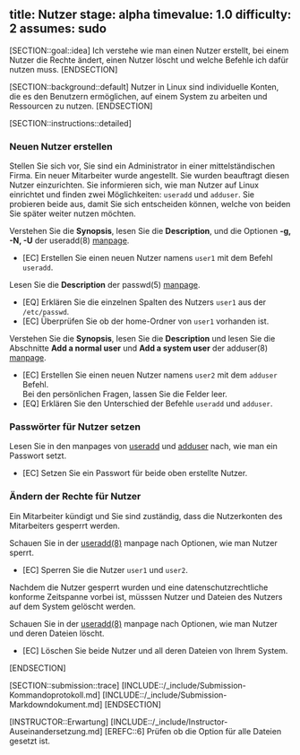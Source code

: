title: Nutzer
stage: alpha
timevalue: 1.0
difficulty: 2
assumes: sudo
---

[SECTION::goal::idea]
Ich verstehe wie man einen Nutzer erstellt, bei einem Nutzer die Rechte ändert, einen Nutzer 
löscht und welche Befehle ich dafür nutzen muss.
[ENDSECTION]

[SECTION::background::default]
Nutzer in Linux sind individuelle Konten, die es den Benutzern ermöglichen, auf einem System zu 
arbeiten und Ressourcen zu nutzen.
[ENDSECTION]

[SECTION::instructions::detailed]

### Neuen Nutzer erstellen

Stellen Sie sich vor, Sie sind ein Administrator in einer mittelständischen Firma. Ein neuer 
Mitarbeiter wurde angestellt. Sie wurden beauftragt diesen Nutzer einzurichten. Sie informieren 
sich, wie man Nutzer auf Linux einrichtet und finden zwei Möglichkeiten: `useradd` und `adduser`.
Sie probieren beide aus, damit Sie sich entscheiden können, welche von beiden Sie später weiter
nutzen möchten.

Verstehen Sie die **Synopsis**, lesen Sie die **Description**, und die Optionen **-g, -N, -U** der 
useradd(8) [manpage](https://linux.die.net/man/8/useradd).

- [EC] Erstellen Sie einen neuen Nutzer namens `user1` mit dem Befehl `useradd`.

Lesen Sie die **Description** der passwd(5) [manpage](https://linux.die.net/man/5/passwd).

- [EQ] Erklären Sie die einzelnen Spalten des Nutzers `user1` aus der `/etc/passwd`.
- [EC] Überprüfen Sie ob der home-Ordner von `user1` vorhanden ist.

Verstehen Sie die **Synopsis**, lesen Sie die **Description** und lesen Sie die Abschnitte 
**Add a normal user** und **Add a system user** der adduser(8) 
[manpage](https://manpages.debian.org/bookworm/adduser/adduser.8.en.html).

- [EC] Erstellen Sie einen neuen Nutzer namens `user2` mit dem `adduser` Befehl.  
    Bei den persönlichen Fragen, lassen Sie die Felder leer.
- [EQ] Erklären Sie den Unterschied der Befehle `useradd` und `adduser`.

### Passwörter für Nutzer setzen

Lesen Sie in den manpages von [useradd](https://linux.die.net/man/8/useradd) und 
[adduser](https://manpages.debian.org/bookworm/adduser/adduser.8.en.html) nach, wie man ein 
Passwort setzt.

- [EC] Setzen Sie ein Passwort für beide oben erstellte Nutzer.

### Ändern der Rechte für Nutzer

Ein Mitarbeiter kündigt und Sie sind zuständig, dass die Nutzerkonten des Mitarbeiters gesperrt 
werden.

Schauen Sie in der [useradd(8)](https://linux.die.net/man/8/useradd) manpage nach Optionen, wie 
man Nutzer sperrt.

- [EC] Sperren Sie die Nutzer `user1` und `user2`.

Nachdem die Nutzer gesperrt wurden und eine datenschutzrechtliche konforme Zeitspanne vorbei ist, 
müsssen Nutzer und Dateien des Nutzers auf dem System gelöscht werden.

Schauen Sie in der [useradd(8)](https://linux.die.net/man/8/useradd) manpage nach Optionen, wie 
man Nutzer und deren Dateien löscht.

- [EC] Löschen Sie beide Nutzer und all deren Dateien von Ihrem System.

[ENDSECTION]

[SECTION::submission::trace]
[INCLUDE::/_include/Submission-Kommandoprotokoll.md]
[INCLUDE::/_include/Submission-Markdowndokument.md]
[ENDSECTION]

[INSTRUCTOR::Erwartung]
[INCLUDE::/_include/Instructor-Auseinandersetzung.md]
[EREFC::6] Prüfen ob die Option für alle Dateien gesetzt ist.
